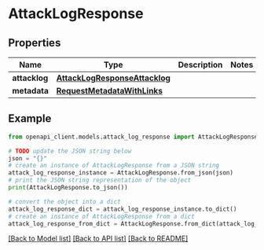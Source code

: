 # AttackLogResponse


## Properties

Name | Type | Description | Notes
------------ | ------------- | ------------- | -------------
**attacklog** | [**AttackLogResponseAttacklog**](AttackLogResponseAttacklog.md) |  | 
**metadata** | [**RequestMetadataWithLinks**](RequestMetadataWithLinks.md) |  | 

## Example

```python
from openapi_client.models.attack_log_response import AttackLogResponse

# TODO update the JSON string below
json = "{}"
# create an instance of AttackLogResponse from a JSON string
attack_log_response_instance = AttackLogResponse.from_json(json)
# print the JSON string representation of the object
print(AttackLogResponse.to_json())

# convert the object into a dict
attack_log_response_dict = attack_log_response_instance.to_dict()
# create an instance of AttackLogResponse from a dict
attack_log_response_from_dict = AttackLogResponse.from_dict(attack_log_response_dict)
```
[[Back to Model list]](../README.md#documentation-for-models) [[Back to API list]](../README.md#documentation-for-api-endpoints) [[Back to README]](../README.md)


